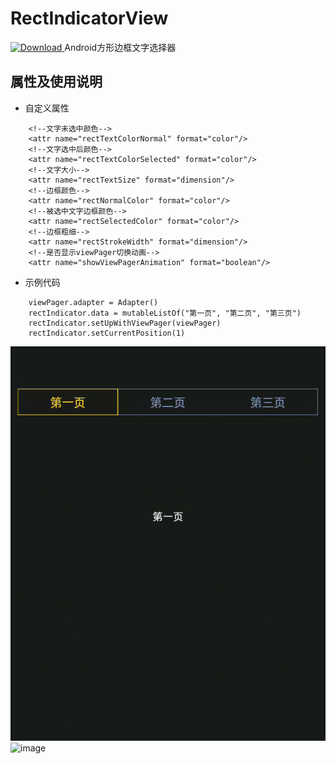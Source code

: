 # RectIndicatorView
[ ![Download](https://api.bintray.com/packages/lym6437/AndroidRepository/RectIndicatorView/images/download.svg) ](https://bintray.com/lym6437/AndroidRepository/RectIndicatorView/_latestVersion)
Android方形边框文字选择器

## 属性及使用说明

* 自定义属性
> 
        <!--文字未选中颜色-->
        <attr name="rectTextColorNormal" format="color"/>
        <!--文字选中后颜色-->
        <attr name="rectTextColorSelected" format="color"/>
        <!--文字大小-->
        <attr name="rectTextSize" format="dimension"/>
        <!--边框颜色-->
        <attr name="rectNormalColor" format="color"/>
        <!--被选中文字边框颜色-->
        <attr name="rectSelectedColor" format="color"/>
        <!--边框粗细-->
        <attr name="rectStrokeWidth" format="dimension"/>
        <!--是否显示viewPager切换动画-->
        <attr name="showViewPagerAnimation" format="boolean"/>
* 示例代码
> 
        viewPager.adapter = Adapter()
        rectIndicator.data = mutableListOf("第一页", "第二页", "第三页")
        rectIndicator.setUpWithViewPager(viewPager)
        rectIndicator.setCurrentPosition(1)
        
![image](https://github.com/JeremyLeeL/RectIndicatorView/blob/master/rectIndicatorWithNoViewPagerAnim.gif)
![image](https://github.com/JeremyLeeL/RectIndicatorView/blob/master/rectIndicatorWithViewPagerAnim.gif)
